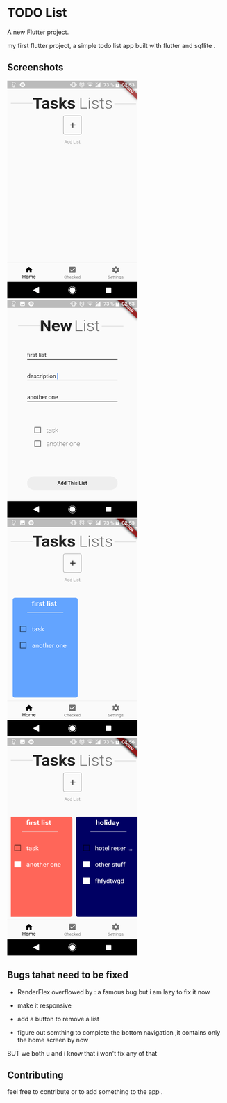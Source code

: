 # TODO List 

A new Flutter project.

my first flutter project, a simple todo list app built with flutter and sqflite .

## Screenshots

<img src="https://github.com/DokkarRachidReda/flutter-todo-list-app/blob/master/s3.png" width="300" height="500" />

<img src="https://github.com/DokkarRachidReda/flutter-todo-list-app/blob/master/s2.png" width="300" height="500" />

<img src="https://github.com/DokkarRachidReda/flutter-todo-list-app/blob/master/s1.png" width="300" height="500" />

<img src="https://github.com/DokkarRachidReda/flutter-todo-list-app/blob/master/s0.png" width="300" height="500" />


## Bugs tahat need to be fixed

* RenderFlex overflowed by : a famous bug but i am lazy to fix it now

* make it responsive

* add a button to remove a list

* figure out somthing to complete the bottom navigation ,it contains only the home screen by now


BUT we both u and i know that i won't fix any of that

## Contributing

feel free to contribute or to add something to the app .



